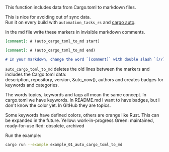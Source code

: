 [//]: # (auto_md_to_doc_comments segment start A)

This function includes data from Cargo.toml to markdown files.  

This is nice for avoiding out of sync data.  
Run it on every build with `automation_tasks_rs` and [cargo auto](https://crates.io/crates/cargo-auto).  
  
In the md file write these markers in invisible markdown comments.

```markdown
[comment]: # (auto_cargo_toml_to_md start)

[comment]: # (auto_cargo_toml_to_md end)

# In your markdown, change the word `[comment]` with double slash `[//]`.
```

`auto_cargo_toml_to_md` deletes the old lines between the markers and includes the Cargo.toml data:  
description, repository, version, &utc_now(), authors and creates badges for keywords and categories.

The words topics, keywords and tags all mean the same concept.
In cargo.toml we have keywords.
In README.md I want to have badges, but I don't know the color yet.
In GitHub they are topics.

Some keywords have defined colors, others are orange like Rust.
This can be expanded in the future.
Yellow: work-in-progress
Green: maintained, ready-for-use
Red: obsolete, archived

Run the example:  

```bash
cargo run --example example_01_auto_cargo_toml_to_md
```

[//]: # (auto_md_to_doc_comments segment end A)
